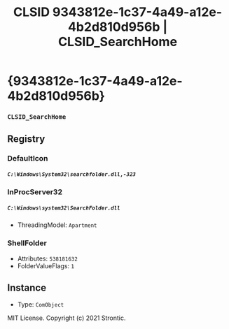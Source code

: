 ﻿---
title: "CLSID 9343812e-1c37-4a49-a12e-4b2d810d956b | CLSID_SearchHome"
excerpt: What is COM-Object CLSID 9343812e-1c37-4a49-a12e-4b2d810d956b?
---

# {9343812e-1c37-4a49-a12e-4b2d810d956b}

### `CLSID_SearchHome`

## Registry


### DefaultIcon

##### `C:\Windows\System32\searchfolder.dll,-323`

### InProcServer32

##### `C:\Windows\system32\SearchFolder.dll`
* ThreadingModel: `Apartment`

### ShellFolder

* Attributes: `538181632`
* FolderValueFlags: `1`

## Instance

* Type: `ComObject`

MIT License. Copyright (c) 2021 Strontic.


